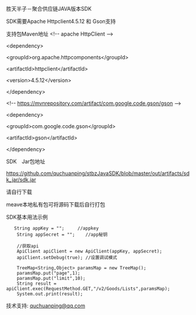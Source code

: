 胜天半子－聚合供应链JAVA版本SDK

SDK需要Apache Httpclient4.5.12 和 Gson支持

支持包Maven地址
&lt;!-- apache HttpClient --&gt;

&lt;dependency&gt;

&lt;groupId&gt;org.apache.httpcomponents&lt;/groupId&gt;
  
&lt;artifactId&gt;httpclient&lt;/artifactId&gt;
  
&lt;version&gt;4.5.12&lt;/version&gt;
  
&lt;/dependency&gt;

&lt;!-- https://mvnrepository.com/artifact/com.google.code.gson/gson --&gt;

&lt;dependency&gt;

&lt;groupId&gt;com.google.code.gson&lt;/groupId&gt;

&lt;artifactId&gt;gson&lt;/artifactId&gt;

&lt;/dependency&gt;


SDK　Jar包地址

https://github.com/quchuanping/stbzJavaSDK/blob/master/out/artifacts/sdk_jar/sdk.jar

请自行下载

meave本地私有包可将源码下载后自行打包


SDK基本用法示例


       String appKey = "";     //appkey
        String appSecret = "";    //app秘钥

        //获取api
        ApiClient apiClient = new ApiClient(appKey, appSecret);
        apiClient.setDebug(true); //设置调试模式

        TreeMap<String,Object> paramsMap = new TreeMap();
        paramsMap.put("page",1);
        paramsMap.put("limit",10);
        String result = apiClient.exec(RequestMethod.GET,"/v2/Goods/Lists",paramsMap);
        System.out.print(result);

      
技术支持: quchuanping@qq.com    
